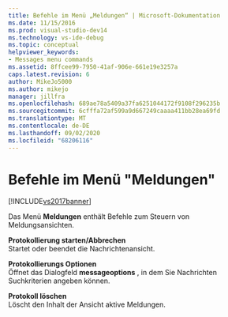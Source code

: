 ```yaml
---
title: Befehle im Menü „Meldungen“ | Microsoft-Dokumentation
ms.date: 11/15/2016
ms.prod: visual-studio-dev14
ms.technology: vs-ide-debug
ms.topic: conceptual
helpviewer_keywords:
- Messages menu commands
ms.assetid: 8ffcee99-7950-41af-906e-661e19e3257a
caps.latest.revision: 6
author: MikeJo5000
ms.author: mikejo
manager: jillfra
ms.openlocfilehash: 689ae78a5409a37fa6251044172f9108f296235b
ms.sourcegitcommit: 6cfffa72af599a9d667249caaaa411bb28ea69fd
ms.translationtype: MT
ms.contentlocale: de-DE
ms.lasthandoff: 09/02/2020
ms.locfileid: "68206116"
---
```

# <a name="messages-menu-commands"></a>Befehle im Menü "Meldungen"
[!INCLUDE[vs2017banner](../includes/vs2017banner.md)]

Das Menü **Meldungen** enthält Befehle zum Steuern von Meldungsansichten.  
  
 **Protokollierung starten/Abbrechen**  
 Startet oder beendet die Nachrichtenansicht.  
  
 **Protokollierungs Optionen**  
 Öffnet das Dialogfeld **messageoptions** , in dem Sie Nachrichten Suchkriterien angeben können.  
  
 **Protokoll löschen**  
 Löscht den Inhalt der Ansicht aktive Meldungen.
